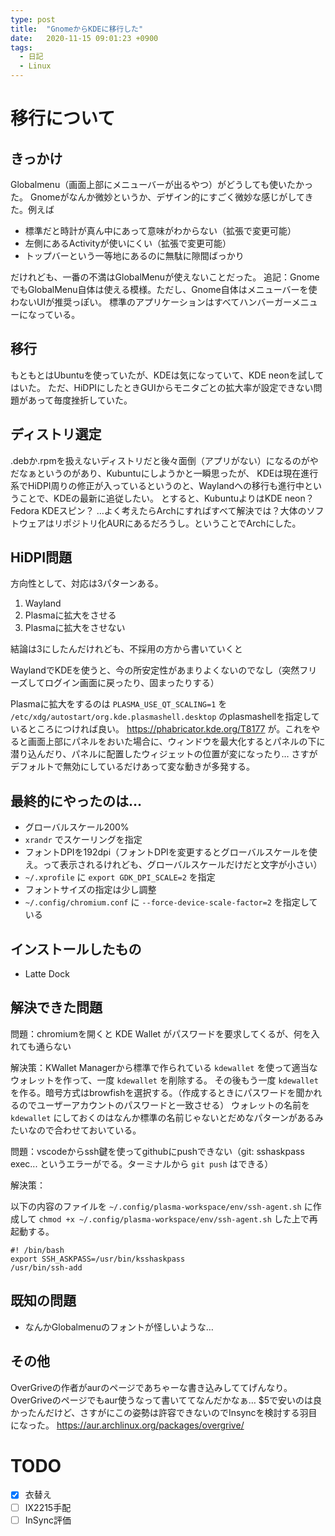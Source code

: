 ```yaml
---
type: post
title:  "GnomeからKDEに移行した"
date:   2020-11-15 09:01:23 +0900
tags:
  - 日記
  - Linux
---
```


# 移行について

## きっかけ

Globalmenu（画面上部にメニューバーが出るやつ）がどうしても使いたかった。
Gnomeがなんか微妙というか、デザイン的にすごく微妙な感じがしてきた。例えば

* 標準だと時計が真ん中にあって意味がわからない（拡張で変更可能）
* 左側にあるActivityが使いにくい（拡張で変更可能）
* トップバーという一等地にあるのに無駄に隙間ばっかり

だけれども、一番の不満はGlobalMenuが使えないことだった。
追記：GnomeでもGlobalMenu自体は使える模様。ただし、Gnome自体はメニューバーを使わないUIが推奨っぽい。
標準のアプリケーションはすべてハンバーガーメニューになっている。

## 移行

もともとはUbuntuを使っていたが、KDEは気になっていて、KDE neonを試してはいた。
ただ、HiDPIにしたときGUIからモニタごとの拡大率が設定できない問題があって毎度挫折していた。

## ディストリ選定

.debか.rpmを扱えないディストリだと後々面倒（アプリがない）になるのがやだなぁというのがあり、Kubuntuにしようかと一瞬思ったが、
KDEは現在進行系でHiDPI周りの修正が入っているというのと、Waylandへの移行も進行中ということで、KDEの最新に追従したい。
とすると、KubuntuよりはKDE neon？ Fedora KDEスピン？
…よく考えたらArchにすればすべて解決では？大体のソフトウェアはリポジトリ化AURにあるだろうし。ということでArchにした。

## HiDPI問題

方向性として、対応は3パターンある。

1. Wayland
2. Plasmaに拡大をさせる
3. Plasmaに拡大をさせない

結論は3にしたんだけれども、不採用の方から書いていくと

WaylandでKDEを使うと、今の所安定性があまりよくないのでなし（突然フリーズしてログイン画面に戻ったり、固まったりする）

Plasmaに拡大をするのは `PLASMA_USE_QT_SCALING=1` を
`/etc/xdg/autostart/org.kde.plasmashell.desktop` のplasmashellを指定しているところにつければ良い。
https://phabricator.kde.org/T8177
が。これをやると画面上部にパネルをおいた場合に、ウィンドウを最大化するとパネルの下に潜り込んだり、パネルに配置したウィジェットの位置が変になったり…
さすがデフォルトで無効にしているだけあって変な動きが多発する。

## 最終的にやったのは…

* グローバルスケール200%
* `xrandr` でスケーリングを指定
* フォントDPIを192dpi（フォントDPIを変更するとグローバルスケールを使え。って表示されるけれども、グローバルスケールだけだと文字が小さい）
* `~/.xprofile` に `export GDK_DPI_SCALE=2` を指定
* フォントサイズの指定は少し調整
* `~/.config/chromium.conf` に `--force-device-scale-factor=2` を指定している

## インストールしたもの

* Latte Dock

## 解決できた問題

問題：chromiumを開くと KDE Wallet がパスワードを要求してくるが、何を入れても通らない

解決策：KWallet Managerから標準で作られている `kdewallet` を使って適当なウォレットを作って、一度 `kdewallet` を削除する。
その後もう一度 `kdewallet` を作る。暗号方式はbrowfishを選択する。（作成するときにパスワードを聞かれるのでユーザーアカウントのパスワードと一致させる）
ウォレットの名前を `kdewallet` にしておくのはなんか標準の名前じゃないとだめなパターンがあるみたいなので合わせておいている。

問題：vscodeからssh鍵を使ってgithubにpushできない（git: sshaskpass exec... というエラーがでる。ターミナルから `git push` はできる）

解決策：

以下の内容のファイルを `~/.config/plasma-workspace/env/ssh-agent.sh` に作成して
`chmod +x ~/.config/plasma-workspace/env/ssh-agent.sh` した上で再起動する。

```
#! /bin/bash
export SSH_ASKPASS=/usr/bin/ksshaskpass
/usr/bin/ssh-add
```

## 既知の問題

* なんかGlobalmenuのフォントが怪しいような…

## その他

OverGriveの作者がaurのページであちゃーな書き込みしててげんなり。
OverGriveのページでもaur使うなって書いててなんだかなぁ…
$5で安いのは良かったんだけど、さすがにこの姿勢は許容できないのでInsyncを検討する羽目になった。
https://aur.archlinux.org/packages/overgrive/

# TODO 

- [x] 衣替え
- [ ] IX2215手配
- [ ] InSync評価